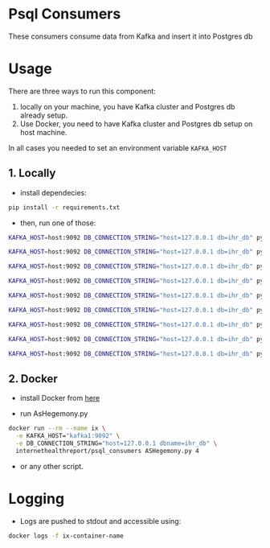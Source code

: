 # Psql Consumers

These consumers consume data from Kafka and insert it into Postgres db

# Usage

There are three ways to run this component:

1. locally on your machine, you have Kafka cluster and Postgres db already setup.
2. Use Docker, you need to have Kafka cluster and Postgres db setup on host machine.

In all cases you needed to set an environment variable `KAFKA_HOST`

## 1. Locally

- install dependecies:
```bash
pip install -r requirements.txt
```

- then, run one of those:
```bash
KAFKA_HOST=host:9092 DB_CONNECTION_STRING="host=127.0.0.1 db=ihr_db" python network-delay.py
```

```bash
KAFKA_HOST=host:9092 DB_CONNECTION_STRING="host=127.0.0.1 db=ihr_db" python ASHegemony.py 4
```

```bash
KAFKA_HOST=host:9092 DB_CONNECTION_STRING="host=127.0.0.1 db=ihr_db" python CountryHegemony.py 4
```

```bash
KAFKA_HOST=host:9092 DB_CONNECTION_STRING="host=127.0.0.1 db=ihr_db" python ASHegemony.py ihr_hegemony 4 
```

```bash
KAFKA_HOST=host:9092 DB_CONNECTION_STRING="host=127.0.0.1 db=ihr_db" python ASHegemony.py ihr_hegemony_v6 6 
```

```bash
KAFKA_HOST=host:9092 DB_CONNECTION_STRING="host=127.0.0.1 db=ihr_db" python ASHegemony_prefix.py ihr_hegemony_prefix 4
```

```bash
KAFKA_HOST=host:9092 DB_CONNECTION_STRING="host=127.0.0.1 db=ihr_db" python ASHegemony_prefix.py ihr_hegemony_prefix_v6 6
```

```bash
KAFKA_HOST=host:9092 DB_CONNECTION_STRING="host=127.0.0.1 db=ihr_db" python disco.py
```

```bash
KAFKA_HOST=host:9092 DB_CONNECTION_STRING="host=127.0.0.1 db=ihr_db" python anomalyDetector.py conf
```
## 2. Docker

- install Docker from [here](https://docs.docker.com/engine/install/)

- run AsHegemony.py
```bash
docker run --rm --name ix \
  -e KAFKA_HOST="kafka1:9092" \
  -e DB_CONNECTION_STRING="host=127.0.0.1 dbname=ihr_db" \
  internethealthreport/psql_consumers ASHegemony.py 4
```

- or any other script.

# Logging

- Logs are pushed to stdout and accessible using:

```bash
docker logs -f ix-container-name
```